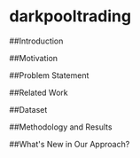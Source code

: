 # darkpooltrading
##Introduction

##Motivation

##Problem Statement

##Related Work

##Dataset

##Methodology and Results

##What's New in Our Approach?



